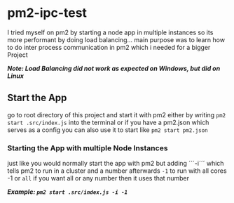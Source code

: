 # pm2-ipc-test
I tried myself on pm2 by starting a node app in multiple instances so its more performant by doing load balancing... 
main purpose was to learn how to do inter process communication in pm2 which i needed for a bigger Project

***Note: Load Balancing did not work as expected on Windows, but did on Linux***


## Start the App 
go to root directory of this project and start it with pm2 either by writing ```pm2 start .src/index.js``` into the terminal
or if you have a pm2.json which serves as a config you can also use it to start like ```pm2 start pm2.json```

### Starting the App with multiple Node Instances
just like you would normally start the app with pm2 but adding ´´´-i´´´ which tells pm2 to run in a cluster
and a number afterwards ```-1``` to run with all cores -1 or ```all``` if you want all or any number then it uses that number

***Example: ```pm2 start .src/index.js -i -1```***
